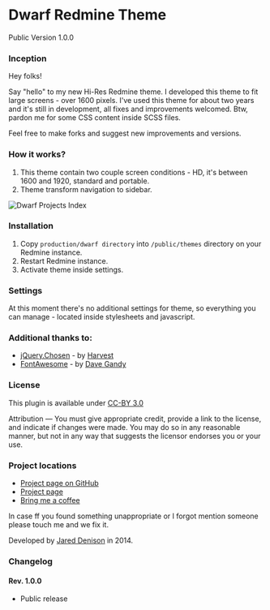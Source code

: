 # Dwarf Redmine Theme
Public Version 1.0.0

### Inception
Hey folks!

Say "hello" to my new Hi-Res Redmine theme. I developed this theme to fit large screens - over 1600 pixels. I've used this theme for about two years and it's still in development, all fixes and improvements welcomed. Btw, pardon me for some CSS content inside SCSS files.

Feel free to make forks and suggest new improvements and versions.

### How it works?
1. This theme contain two couple screen conditions - HD, it's between 1600 and 1920, standard and portable.
2. Theme transform navigation to sidebar.

![Dwarf Projects Index](https://www.redmine.org/attachments/download/15177/dwarf-imac-small.png)

### Installation
1. Copy  ```production/dwarf directory``` into ```/public/themes``` directory on your Redmine instance.
2. Restart Redmine instance.
3. Activate theme inside settings.

### Settings
At this moment there's no additional settings for theme, so everything you can manage - located inside stylesheets and javascript.

### Additional thanks to:
* [jQuery.Chosen] - by [Harvest]
* [FontAwesome] - by [Dave Gandy]
### License
This plugin is available under [CC-BY 3.0]

Attribution — You must give appropriate credit, provide a link to the license, and indicate if changes were made. You may do so in any reasonable manner, but not in any way that suggests the licensor endorses you or your use.

### Project locations
* [Project page on GitHub]
* [Project page]
* [Bring me a coffee]

In case ff you found something unappropriate or I forgot mention someone please touch me and we fix it.

Developed by [Jared Denison] in 2014. 

[Project page on GitHub]:https://github.com/themondays/redmine_worktime_log
[Project page]:http://themondays.ca/redmine/plugins/worktimelog/
[Bring me a coffee]:http://themondays.ca/coffee/
[Jared Denison]:http://themondays.ca
[project-manager]:https://github.com/websightdesigns/project-manager/blob/master/README.md
[websightdesigns]:https://github.com/websightdesigns/project-manager/blob/master/README.md
[jQuery.Chosen]:http://harvesthq.github.io/chosen/
[Harvest]:http://www.getharvest.com/
[Dave Gandy]:http://twitter.com/davegandy
[FontAwesome]:http://fontawesome.io
[CC-BY 3.0]:http://creativecommons.org/licenses/by/3.0/

### Changelog

#### Rev. 1.0.0
* Public release
